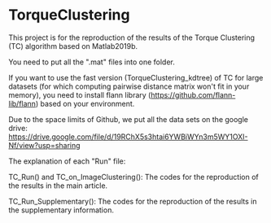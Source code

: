 # TorqueClustering

This project is for the reproduction of the results of the Torque Clustering (TC) algorithm based on Matlab2019b.

You need to put all the ".mat" files into one folder.

If you want to use the fast version (TorqueClustering_kdtree) of TC for large datasets (for which computing pairwise distance matrix won't fit in your memory), you need to install flann library (https://github.com/flann-lib/flann) based on your environment.

Due to the space limits of Github, we put all the data sets on the google drive: https://drive.google.com/file/d/19RChX5s3htai6YWBiWYn3m5WY1OXI-Nf/view?usp=sharing




The explanation of each "Run" file:

TC_Run() and TC_on_ImageClustering(): The codes for the reproduction of the results in the main article.

TC_Run_Supplementary(): The codes for the reproduction of the results in the supplementary information.
